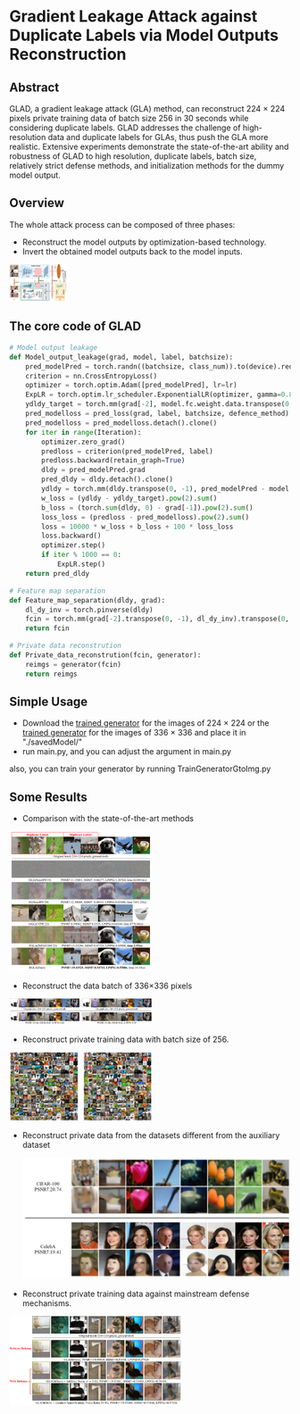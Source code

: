 # Gradient Leakage Attack against Duplicate Labels via Model Outputs Reconstruction
## Abstract

GLAD, a gradient leakage attack (GLA) method, can reconstruct 224 $\times$ 224 pixels private training data of batch size 256 in 30 seconds while considering duplicate labels. GLAD addresses the challenge of high-resolution data and duplicate labels for GLAs, thus push the GLA more realistic. Extensive experiments demonstrate the state-of-the-art ability and robustness of GLAD to high resolution, duplicate labels, batch size, relatively strict defense methods, and initialization methods for the dummy model output.



## Overview

The whole attack process can be composed of three phases:

- Reconstruct the model outputs by optimization-based technology.
- Invert the obtained model outputs back to the model inputs.

<img src="./readme_files/overview.png" alt="overview" style="zoom: 10%;" />



##  The core code of GLAD

```python
# Model output leakage
def Model_output_leakage(grad, model, label, batchsize):
    pred_modelPred = torch.randn((batchsize, class_num)).to(device).requires_grad_(True) # torch.randn((batchsize, class_num)).to(device).requires_grad_(True)
    criterion = nn.CrossEntropyLoss()
    optimizer = torch.optim.Adam([pred_modelPred], lr=lr)
    ExpLR = torch.optim.lr_scheduler.ExponentialLR(optimizer, gamma=0.88)
    ydldy_target = torch.mm(grad[-2], model.fc.weight.data.transpose(0, -1))
    pred_modelloss = pred_loss(grad, label, batchsize, defence_method)
    pred_modelloss = pred_modelloss.detach().clone()
    for iter in range(Iteration):
        optimizer.zero_grad()
        predloss = criterion(pred_modelPred, label)
        predloss.backward(retain_graph=True)
        dldy = pred_modelPred.grad
        pred_dldy = dldy.detach().clone()
        ydldy = torch.mm(dldy.transpose(0, -1), pred_modelPred - model.fc.bias.data)
        w_loss = (ydldy - ydldy_target).pow(2).sum()
        b_loss = (torch.sum(dldy, 0) - grad[-1]).pow(2).sum()
        loss_loss = (predloss - pred_modelloss).pow(2).sum()
        loss = 10000 * w_loss + b_loss + 100 * loss_loss
        loss.backward()
        optimizer.step()
        if iter % 1000 == 0:
            ExpLR.step()
    return pred_dldy
```

```python
# Feature map separation
def Feature_map_separation(dldy, grad):
    dl_dy_inv = torch.pinverse(dldy)
    fcin = torch.mm(grad[-2].transpose(0, -1), dl_dy_inv).transpose(0, -1)
    return fcin
```

```python
# Private data reconstrution
def Private_data_reconstrution(fcin, generator):
    reimgs = generator(fcin)
    return reimgs
```



## Simple Usage

- Download the [trained generator](https://drive.google.com/file/d/1ZXaoF-3abmrjMwhIRLEg5ri05W5dMEQI/view?usp=sharing) for the images of 224 $\times$ 224 or the [trained generator](https://drive.google.com/file/d/19mmn-DsaQ0Jc0GIheIMKX4ci8Fy1KFkI/view?usp=sharing) for the images of 336 $\times$ 336 and place it in "./savedModel/"
- run main.py, and you can adjust the argument in main.py

also, you can train your generator by running TrainGeneratorGtoImg.py



## Some Results

- Comparison with the state-of-the-art methods

<img src="./readme_files/compareexample.png" alt="compareexample" style="zoom: 25%;" />

- Reconstruct the data batch of 336$\times$336 pixels

<img src="./readme_files/pixels336.png" alt="pixels336" style="zoom: 25%;" />

- Reconstruct private training data with batch size of 256.

<img src="./readme_files/256batchsize.png" alt="256batchsize" style="zoom: 25%;" />

- Reconstruct private data from the datasets different from the auxiliary dataset

   <img src=".\readme_files\cifar_celeba.png" alt="cifar_celeba" style="zoom: 55%;" />

  

- Reconstruct private training data against mainstream defense mechanisms.

<img src="./readme_files/readmeimg2.png" alt="readmeimg2" style="zoom: 30%;" />

